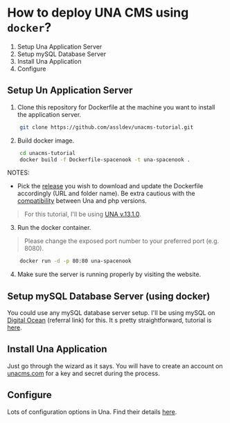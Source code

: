 # How to deploy UNA CMS using `docker`?
1. Setup Una Application Server
2. Setup mySQL Database Server
3. Install Una Application
4. Configure

## Setup Un Application Server
1. Clone this repository for Dockerfile at the machine you want to install the application server.
```sh
    git clone https://github.com/assldev/unacms-tutorial.git
```

2. Build docker image.
```sh
    cd unacms-tutorial
    docker build -f Dockerfile-spacenook -t una-spacenook .
```

NOTES:
- Pick the [release](https://github.com/unacms/una/releases) you wish to download and update the Dockerfile accordingly (URL and folder name). Be extra cautious with the [compatibility](https://unacms.com/wiki/Requirements#php-version) between Una and php versions.
> For this tutorial, I'll be using [UNA v.13.1.0](https://github.com/unacms/una/releases/tag/13.1.0).

3. Run the docker container.
> Please change the exposed port number to your preferred port (e.g. 8080).
```sh
    docker run -d -p 80:80 una-spacenook
```

4. Make sure the server is running properly by visiting the website.

## Setup mySQL Database Server (using docker)
You could use any mySQL database server setup. I'll be using mySQL on [Digital Ocean](https://m.do.co/c/e0a32d405649) (referral link) for this. It s pretty straightforward, tutorial is [here](https://docs.digitalocean.com/products/databases/mysql/how-to/).

## Install Una Application
Just go through the wizard as it says. You will have to create an account on [unacms.com](unacms.com) for a key and secret during the process.

## Configure
Lots of configuration options in Una. Find their details [here](https://unacms.com/wiki/Studio).
